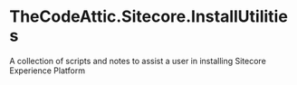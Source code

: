 # TheCodeAttic.Sitecore.InstallUtilities

A collection of scripts and notes to assist a user in installing Sitecore Experience Platform
